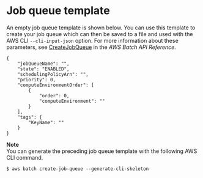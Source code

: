 # Job queue template<a name="job-queue-template"></a>

An empty job queue template is shown below\. You can use this template to create your job queue which can then be saved to a file and used with the AWS CLI `--cli-input-json` option\. For more information about these parameters, see [CreateJobQueue](https://docs.aws.amazon.com/batch/latest/APIReference/API_CreateJobQueue.html) in the *AWS Batch API Reference*\.

```
{
    "jobQueueName": "",
    "state": "ENABLED",
    "schedulingPolicyArn": "",
    "priority": 0,
    "computeEnvironmentOrder": [
        {
            "order": 0,
            "computeEnvironment": ""
        }
    ],
    "tags": {
        "KeyName": ""
    }
}
```

**Note**  
You can generate the preceding job queue template with the following AWS CLI command\.  

```
$ aws batch create-job-queue --generate-cli-skeleton
```